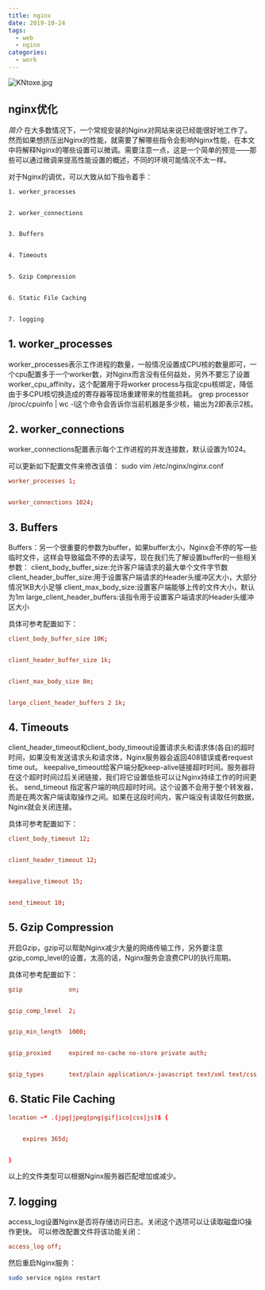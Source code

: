 ```yaml
---
title: nginx
date: 2019-10-24
tags:
  - web
  - nginx
categories:
  - work
---
```


![KNtoxe.jpg](https://s2.ax1x.com/2019/10/24/KNtoxe.jpg)

## nginx优化

*简介*
在大多数情况下，一个常规安装的Nginx对网站来说已经能很好地工作了。然而如果想挤压出Nginx的性能，就需要了解哪些指令会影响Nginx性能，在本文中将解释Nginx的哪些设置可以微调。需要注意一点，这是一个简单的预览——那些可以通过微调来提高性能设置的概述，不同的环境可能情况不太一样。

对于Nginx的调优，可以大致从如下指令着手：

```bash
1. worker_processes


2. worker_connections


3. Buffers


4. Timeouts


5. Gzip Compression


6. Static File Caching


7. logging
```

## 1. worker_processes

worker_processes表示工作进程的数量，一般情况设置成CPU核的数量即可，一个cpu配置多于一个worker数，对Nginx而言没有任何益处，另外不要忘了设置worker_cpu_affinity，这个配置用于将worker process与指定cpu核绑定，降低由于多CPU核切换造成的寄存器等现场重建带来的性能损耗。 grep processor /proc/cpuinfo | wc -l这个命令会告诉你当前机器是多少核，输出为2即表示2核。

## 2. worker_connections

worker_connections配置表示每个工作进程的并发连接数，默认设置为1024。

可以更新如下配置文件来修改该值： sudo vim /etc/nginx/nginx.conf

```conf
worker_processes 1;


worker_connections 1024;
```

## 3. Buffers

Buffers：另一个很重要的参数为buffer，如果buffer太小，Nginx会不停的写一些临时文件，这样会导致磁盘不停的去读写，现在我们先了解设置buffer的一些相关参数： client_body_buffer_size:允许客户端请求的最大单个文件字节数 client_header_buffer_size:用于设置客户端请求的Header头缓冲区大小，大部分情况1KB大小足够 client_max_body_size:设置客户端能够上传的文件大小，默认为1m large_client_header_buffers:该指令用于设置客户端请求的Header头缓冲区大小

具体可参考配置如下：

```conf
client_body_buffer_size 10K;


client_header_buffer_size 1k;


client_max_body_size 8m;


large_client_header_buffers 2 1k;
```

## 4. Timeouts

client_header_timeout和client_body_timeout设置请求头和请求体(各自)的超时时间，如果没有发送请求头和请求体，Nginx服务器会返回408错误或者request time out。 keepalive_timeout给客户端分配keep-alive链接超时时间。服务器将在这个超时时间过后关闭链接，我们将它设置低些可以让Nginx持续工作的时间更长。 send_timeout 指定客户端的响应超时时间。这个设置不会用于整个转发器，而是在两次客户端读取操作之间。如果在这段时间内，客户端没有读取任何数据，Nginx就会关闭连接。

具体可参考配置如下：

```conf
client_body_timeout 12;


client_header_timeout 12;


keepalive_timeout 15;


send_timeout 10;
```

## 5. Gzip Compression

开启Gzip，gzip可以帮助Nginx减少大量的网络传输工作，另外要注意gzip_comp_level的设置，太高的话，Nginx服务会浪费CPU的执行周期。

具体可参考配置如下：

```conf
gzip             on;


gzip_comp_level  2;


gzip_min_length  1000;


gzip_proxied     expired no-cache no-store private auth;


gzip_types       text/plain application/x-javascript text/xml text/css application/xml;
```

## 6. Static File Caching

```conf
location ~* .(jpg|jpeg|png|gif|ico|css|js)$ {


    expires 365d;


}
```

以上的文件类型可以根据Nginx服务器匹配增加或减少。

## 7. logging

access_log设置Nginx是否将存储访问日志。关闭这个选项可以让读取磁盘IO操作更快。 可以修改配置文件将该功能关闭：

```conf
access_log off;
```

然后重启Nginx服务：

```bash
sudo service nginx restart
```
